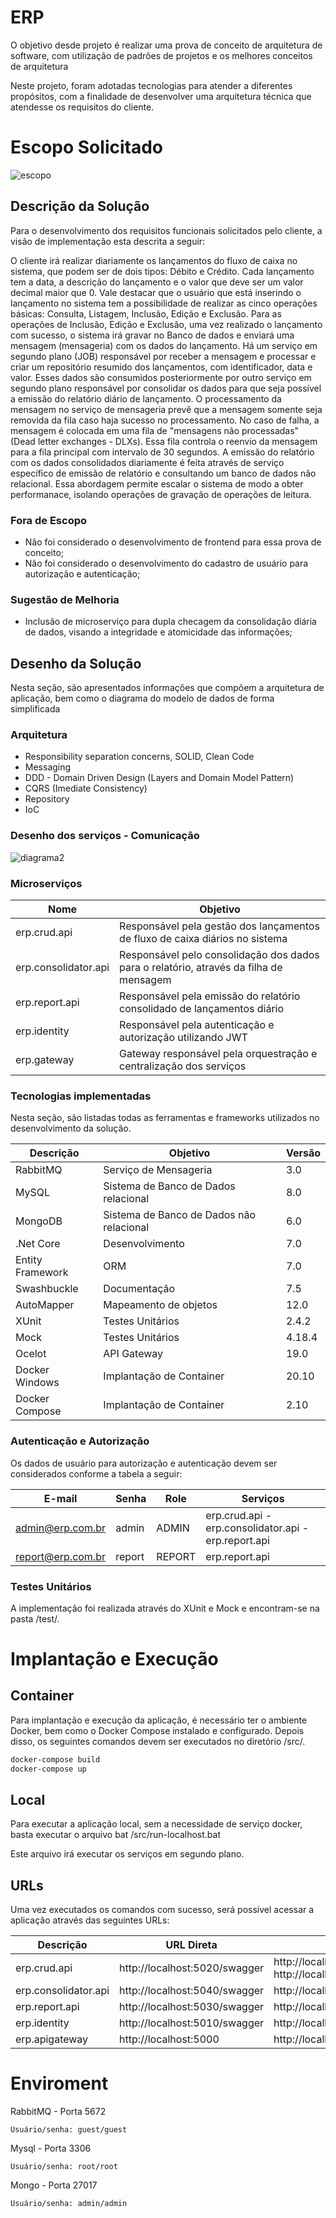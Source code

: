 # ERP
O objetivo desde projeto é realizar uma prova de conceito de arquitetura de software, com utilização de padrões de projetos e os melhores conceitos de arquitetura

Neste projeto, foram adotadas tecnologias para atender a diferentes propósitos, com a finalidade de desenvolver uma arquitetura técnica que atendesse os requisitos do cliente.
# Escopo Solicitado
![escopo](https://github.com/lemiconsultoria/ERP/blob/master/docs/escopo.png)

## Descrição da Solução
Para o desenvolvimento dos requisitos funcionais solicitados pelo cliente, a visão de implementação esta descrita a seguir:

O cliente irá realizar diariamente os lançamentos do fluxo de caixa no sistema, que podem ser de dois tipos: Débito e Crédito. Cada lançamento tem a data, a descrição do lançamento e o valor que deve ser um valor decimal maior que 0.  Vale destacar que o usuário que está inserindo o lançamento no sistema tem a possibilidade de realizar as cinco operações básicas: Consulta, Listagem, Inclusão, Edição e Exclusão. Para as operações de Inclusão, Edição e Exclusão, uma vez realizado o lançamento com sucesso, o sistema irá gravar no Banco de dados e enviará uma mensagem (mensageria) com os dados do lançamento. Há um serviço em segundo plano (JOB) responsável por receber a mensagem e processar e criar um repositório resumido dos lançamentos, com identificador, data e valor. Esses dados são consumidos posteriormente por outro serviço em segundo plano responsável por consolidar os dados para que seja possível a emissão do relatório diário de lançamento. O processamento da mensagem no serviço de mensageria prevê que a mensagem somente seja removida da fila caso haja sucesso no processamento. No caso de falha, a mensagem é colocada em uma fila de "mensagens não processadas" (Dead letter exchanges - DLXs). Essa fila controla o reenvio da mensagem para a fila principal com intervalo de 30 segundos. 
A emissão do relatório com os dados consolidados diariamente é feita através de serviço específico de emissão de relatório e consultando um banco de dados não relacional. Essa abordagem permite escalar o sistema de modo a obter performanace, isolando operações de gravação de operações de leitura. 

### Fora de Escopo
- Não foi considerado o desenvolvimento de frontend para essa prova de conceito;
- Não foi considerado o desenvolvimento do cadastro de usuário para autorização e autenticação; 

### Sugestão de Melhoria
- Inclusão de microserviço para dupla checagem da consolidação diária de dados, visando a integridade e atomicidade das informações;

## Desenho da Solução
Nesta seção, são apresentados informações que compõem a arquitetura de aplicação, bem como o diagrama do modelo de dados de forma simplificada

### Arquitetura
- Responsibility separation concerns, SOLID, Clean Code
- Messaging
- DDD - Domain Driven Design (Layers and Domain Model Pattern)
- CQRS (Imediate Consistency)
- Repository
- IoC

### Desenho dos serviços - Comunicação
![diagrama2](https://github.com/lemiconsultoria/ERP/blob/master/docs/arquitetura.png)

### Microserviços
| Nome | Objetivo | 
| ------ | ------ | 
| erp.crud.api | Responsável pela gestão dos lançamentos de fluxo de caixa diários no sistema |
| erp.consolidator.api | Responsável pelo consolidação dos dados para o relatório, através da filha de mensagem |
| erp.report.api | Responsável pela emissão do relatório consolidado de lançamentos diário | 
| erp.identity | Responsável pela autenticação e autorização utilizando JWT | 
| erp.gateway | Gateway responsável pela orquestração e centralização dos serviços | 


### Tecnologias implementadas
Nesta seção, são listadas todas as ferramentas e frameworks utilizados no desenvolvimento da solução.

| Descrição | Objetivo | Versão |
| ------ | ------ | ------ |
| RabbitMQ | Serviço de Mensageria | 3.0 |
| MySQL | Sistema de Banco de Dados relacional | 8.0 |
| MongoDB | Sistema de Banco de Dados não relacional | 6.0 |
| .Net Core | Desenvolvimento | 7.0 |
| Entity Framework | ORM | 7.0 |
| Swashbuckle | Documentação | 7.5 |
| AutoMapper | Mapeamento de objetos | 12.0 |
| XUnit | Testes Unitários | 2.4.2 |
| Mock | Testes Unitários | 4.18.4 |
| Ocelot | API Gateway | 19.0 |
| Docker Windows | Implantação de Container | 20.10 |
| Docker Compose | Implantação de Container | 2.10 |

### Autenticação e Autorização
Os dados de usuário para autorização e autenticação devem ser considerados conforme a tabela a seguir:

| E-mail | Senha | Role | Serviços |
| ------ | ------ | ------ | ------ |
| admin@erp.com.br | admin | ADMIN | erp.crud.api - erp.consolidator.api - erp.report.api
| report@erp.com.br | report | REPORT | erp.report.api

### Testes Unitários

A implementação foi realizada através do XUnit e Mock e encontram-se na pasta /test/. 

# Implantação e Execução
## Container
Para implantação e execução da aplicação, é necessário ter o ambiente Docker, bem como o Docker Compose instalado e configurado.
Depois disso, os seguintes comandos devem ser executados no diretório /src/. 
```sh
docker-compose build
docker-compose up
```

## Local
Para executar a aplicação local, sem a necessidade de serviço docker, basta executar o arquivo bat /src/run-localhost.bat

Este arquivo irá executar os serviços em segundo plano.

## URLs
Uma vez executados os comandos com sucesso, será possivel acessar a aplicação através das seguintes URLs:

| Descrição | URL Direta | URL Gateway
| ------ | ------ | ------ |
| erp.crud.api | http://localhost:5020/swagger | http://localhost:5000/gateway/debit / http://localhost:5000/gateway/credit|
| erp.consolidator.api | http://localhost:5040/swagger | http://localhost:5000/gateway/consolidate |
| erp.report.api | http://localhost:5030/swagger | http://localhost:5000/gateway/balance |
| erp.identity | http://localhost:5010/swagger | http://localhost:5000/gateway/auth |
| erp.apigateway | http://localhost:5000 | http://localhost:5000 |

# Enviroment

RabbitMQ - Porta 5672

    Usuário/senha: guest/guest
    
    
Mysql - Porta 3306

    Usuário/senha: root/root
    
    
Mongo - Porta 27017

    Usuário/senha: admin/admin